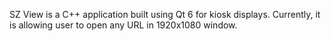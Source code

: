 SZ View is a C++ application built using Qt 6 for kiosk displays. 
Currently, it is allowing user to open any URL in 1920x1080 window.